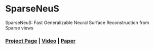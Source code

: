 # SparseNeuS
SparseNeuS: Fast Generalizable Neural Surface Reconstruction from Sparse views
### [Project Page](https://www.xxlong.site/SparseNeuS/) | [Video]() | [Paper]() 
